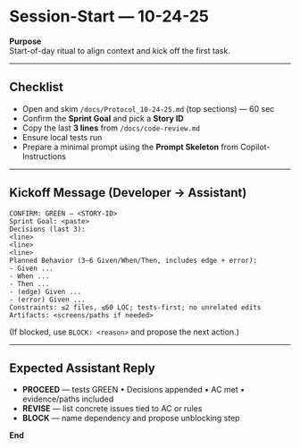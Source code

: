 # Session-Start — 10-24-25

**Purpose**  
Start-of-day ritual to align context and kick off the first task.

---

## Checklist
- Open and skim `/docs/Protocol_10-24-25.md` (top sections) — 60 sec
- Confirm the **Sprint Goal** and pick a **Story ID**
- Copy the last **3 lines** from `/docs/code-review.md`
- Ensure local tests run
- Prepare a minimal prompt using the **Prompt Skeleton** from Copilot-Instructions

---

## Kickoff Message (Developer → Assistant)
```
CONFIRM: GREEN — <STORY-ID>
Sprint Goal: <paste>
Decisions (last 3):
<line>
<line>
<line>
Planned Behavior (3–6 Given/When/Then, includes edge + error):
- Given ...
- When ...
- Then ...
- (edge) Given ...
- (error) Given ...
Constraints: ≤2 files, ≤60 LOC; tests-first; no unrelated edits
Artifacts: <screens/paths if needed>
```
(If blocked, use `BLOCK: <reason>` and propose the next action.)

---

## Expected Assistant Reply
- **PROCEED** — tests GREEN • Decisions appended • AC met • evidence/paths included
- **REVISE** — list concrete issues tied to AC or rules
- **BLOCK** — name dependency and propose unblocking step

**End**
